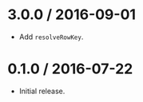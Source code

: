 3.0.0 / 2016-09-01
==================

  * Add `resolveRowKey`.

0.1.0 / 2016-07-22
==================

  * Initial release.

